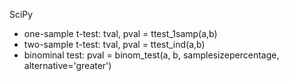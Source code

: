 SciPy

- one-sample t-test: tval, pval = ttest_1samp(a,b)  
- two-sample t-test: tval, pval = ttest_ind(a,b)
- binominal test: pval = binom_test(a, b, samplesizepercentage, alternative='greater')




